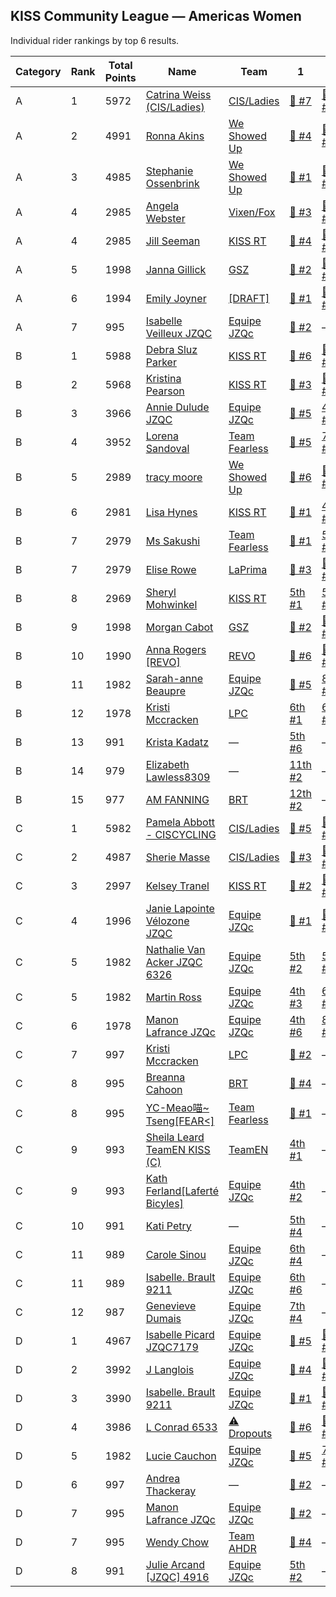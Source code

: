 ## KISS Community League — Americas Women

Individual rider rankings by top 6 results.

Category|Rank|Total Points|Name|Team|1|2|3|4|5|6
---|---|---|---|---|---|---|---|---|---|---
A|1|5972|[Catrina Weiss \(CIS/Ladies\)](https://zwiftpower\.com/profile\.php?z=4727)|[CIS/Ladies](https://zwiftpower\.com/team\.php?id=3773)|[🥇 \#7](https://zwiftpower\.com/events\.php?zid=173966)|[🥈 \#3](https://zwiftpower\.com/events\.php?zid=159645)|[🥉 \#5](https://zwiftpower\.com/events\.php?zid=167035)|[🥉 \#8](https://zwiftpower\.com/events\.php?zid=176369)|[4th \#1](https://zwiftpower\.com/events\.php?zid=154311)|[4th \#6](https://zwiftpower\.com/events\.php?zid=170591)
A|2|4991|[Ronna Akins](https://zwiftpower\.com/profile\.php?z=72495)|[We Showed Up](https://zwiftpower\.com/team\.php?id=2216)|[🥇 \#4](https://zwiftpower\.com/events\.php?zid=163029)|[🥇 \#5](https://zwiftpower\.com/events\.php?zid=167035)|[🥇 \#6](https://zwiftpower\.com/events\.php?zid=170591)|[🥈 \#2](https://zwiftpower\.com/events\.php?zid=155996)|[🥈 \#8](https://zwiftpower\.com/events\.php?zid=176369)|—
A|3|4985|[Stephanie Ossenbrink](https://zwiftpower\.com/profile\.php?z=479580)|[We Showed Up](https://zwiftpower\.com/team\.php?id=2216)|[🥇 \#1](https://zwiftpower\.com/events\.php?zid=154311)|[🥇 \#8](https://zwiftpower\.com/events\.php?zid=176369)|[🥈 \#5](https://zwiftpower\.com/events\.php?zid=167035)|[🥈 \#6](https://zwiftpower\.com/events\.php?zid=170591)|[4th \#4](https://zwiftpower\.com/events\.php?zid=163029)|—
A|4|2985|[Angela Webster](https://zwiftpower\.com/profile\.php?z=1366)|[Vixen/Fox](https://zwiftpower\.com/team\.php?id=1940)|[🥉 \#3](https://zwiftpower\.com/events\.php?zid=159645)|[🥉 \#4](https://zwiftpower\.com/events\.php?zid=163029)|[🥉 \#6](https://zwiftpower\.com/events\.php?zid=170591)|—|—|—
A|4|2985|[Jill Seeman](https://zwiftpower\.com/profile\.php?z=15327)|[KISS RT](https://zwiftpower\.com/team\.php?id=36)|[🥈 \#4](https://zwiftpower\.com/events\.php?zid=163029)|[🥉 \#1](https://zwiftpower\.com/events\.php?zid=154311)|[4th \#2](https://zwiftpower\.com/events\.php?zid=155996)|—|—|—
A|5|1998|[Janna Gillick](https://zwiftpower\.com/profile\.php?z=460700)|[GSZ](https://zwiftpower\.com/team\.php?id=3992)|[🥇 \#2](https://zwiftpower\.com/events\.php?zid=155996)|[🥇 \#3](https://zwiftpower\.com/events\.php?zid=159645)|—|—|—|—
A|6|1994|[Emily Joyner](https://zwiftpower\.com/profile\.php?z=394039)|[\[DRAFT\]](https://zwiftpower\.com/team\.php?id=1634)|[🥈 \#1](https://zwiftpower\.com/events\.php?zid=154311)|[🥈 \#7](https://zwiftpower\.com/events\.php?zid=173966)|—|—|—|—
A|7|995|[Isabelle Veilleux JZQC](https://zwiftpower\.com/profile\.php?z=932401)|[Equipe JZQc](https://zwiftpower\.com/team\.php?id=2571)|[🥉 \#2](https://zwiftpower\.com/events\.php?zid=155996)|—|—|—|—|—
B|1|5988|[Debra Sluz Parker](https://zwiftpower\.com/profile\.php?z=260577)|[KISS RT](https://zwiftpower\.com/team\.php?id=36)|[🥇 \#6](https://zwiftpower\.com/events\.php?zid=170591)|[🥇 \#7](https://zwiftpower\.com/events\.php?zid=173966)|[🥇 \#8](https://zwiftpower\.com/events\.php?zid=176369)|[🥈 \#1](https://zwiftpower\.com/events\.php?zid=154311)|[🥈 \#2](https://zwiftpower\.com/events\.php?zid=155996)|[🥈 \#3](https://zwiftpower\.com/events\.php?zid=159645)
B|2|5968|[Kristina Pearson](https://zwiftpower\.com/profile\.php?z=43324)|[KISS RT](https://zwiftpower\.com/team\.php?id=36)|[🥇 \#3](https://zwiftpower\.com/events\.php?zid=159645)|[🥈 \#7](https://zwiftpower\.com/events\.php?zid=173966)|[🥉 \#2](https://zwiftpower\.com/events\.php?zid=155996)|[4th \#1](https://zwiftpower\.com/events\.php?zid=154311)|[4th \#8](https://zwiftpower\.com/events\.php?zid=176369)|[5th \#4](https://zwiftpower\.com/events\.php?zid=163029)
B|3|3966|[Annie Dulude JZQC](https://zwiftpower\.com/profile\.php?z=558272)|[Equipe JZQc](https://zwiftpower\.com/team\.php?id=2571)|[🥇 \#5](https://zwiftpower\.com/events\.php?zid=167035)|[4th \#4](https://zwiftpower\.com/events\.php?zid=163029)|[4th \#6](https://zwiftpower\.com/events\.php?zid=170591)|[10th \#2](https://zwiftpower\.com/events\.php?zid=155996)|—|—
B|4|3952|[Lorena Sandoval](https://zwiftpower\.com/profile\.php?z=328805)|[Team Fearless](https://zwiftpower\.com/team\.php?id=1677)|[🥉 \#5](https://zwiftpower\.com/events\.php?zid=167035)|[7th \#3](https://zwiftpower\.com/events\.php?zid=159645)|[7th \#4](https://zwiftpower\.com/events\.php?zid=163029)|[9th \#2](https://zwiftpower\.com/events\.php?zid=155996)|—|—
B|5|2989|[tracy moore](https://zwiftpower\.com/profile\.php?z=654026)|[We Showed Up](https://zwiftpower\.com/team\.php?id=2216)|[🥈 \#6](https://zwiftpower\.com/events\.php?zid=170591)|[🥈 \#8](https://zwiftpower\.com/events\.php?zid=176369)|[🥉 \#7](https://zwiftpower\.com/events\.php?zid=173966)|—|—|—
B|6|2981|[Lisa Hynes](https://zwiftpower\.com/profile\.php?z=405131)|[KISS RT](https://zwiftpower\.com/team\.php?id=36)|[🥉 \#1](https://zwiftpower\.com/events\.php?zid=154311)|[4th \#2](https://zwiftpower\.com/events\.php?zid=155996)|[4th \#3](https://zwiftpower\.com/events\.php?zid=159645)|—|—|—
B|7|2979|[Ms Sakushi](https://zwiftpower\.com/profile\.php?z=179751)|[Team Fearless](https://zwiftpower\.com/team\.php?id=1677)|[🥇 \#1](https://zwiftpower\.com/events\.php?zid=154311)|[5th \#2](https://zwiftpower\.com/events\.php?zid=155996)|[6th \#4](https://zwiftpower\.com/events\.php?zid=163029)|—|—|—
B|7|2979|[Elise Rowe](https://zwiftpower\.com/profile\.php?z=213683)|[LaPrima](https://zwiftpower\.com/team\.php?id=2586)|[🥉 \#3](https://zwiftpower\.com/events\.php?zid=159645)|[🥉 \#4](https://zwiftpower\.com/events\.php?zid=163029)|[6th \#2](https://zwiftpower\.com/events\.php?zid=155996)|—|—|—
B|8|2969|[Sheryl Mohwinkel](https://zwiftpower\.com/profile\.php?z=586407)|[KISS RT](https://zwiftpower\.com/team\.php?id=36)|[5th \#1](https://zwiftpower\.com/events\.php?zid=154311)|[5th \#3](https://zwiftpower\.com/events\.php?zid=159645)|[7th \#2](https://zwiftpower\.com/events\.php?zid=155996)|—|—|—
B|9|1998|[Morgan Cabot](https://zwiftpower\.com/profile\.php?z=967586)|[GSZ](https://zwiftpower\.com/team\.php?id=3992)|[🥇 \#2](https://zwiftpower\.com/events\.php?zid=155996)|[🥇 \#4](https://zwiftpower\.com/events\.php?zid=163029)|—|—|—|—
B|10|1990|[Anna Rogers \[REVO\]](https://zwiftpower\.com/profile\.php?z=265859)|[REVO](https://zwiftpower\.com/team\.php?id=2672)|[🥉 \#6](https://zwiftpower\.com/events\.php?zid=170591)|[🥉 \#8](https://zwiftpower\.com/events\.php?zid=176369)|—|—|—|—
B|11|1982|[Sarah\-anne Beaupre](https://zwiftpower\.com/profile\.php?z=613766)|[Equipe JZQc](https://zwiftpower\.com/team\.php?id=2571)|[🥈 \#5](https://zwiftpower\.com/events\.php?zid=167035)|[8th \#2](https://zwiftpower\.com/events\.php?zid=155996)|—|—|—|—
B|12|1978|[Kristi Mccracken](https://zwiftpower\.com/profile\.php?z=195887)|[LPC](https://zwiftpower\.com/team\.php?id=2089)|[6th \#1](https://zwiftpower\.com/events\.php?zid=154311)|[6th \#3](https://zwiftpower\.com/events\.php?zid=159645)|—|—|—|—
B|13|991|[Krista Kadatz](https://zwiftpower\.com/profile\.php?z=928030)|—|[5th \#6](https://zwiftpower\.com/events\.php?zid=170591)|—|—|—|—|—
B|14|979|[Elizabeth Lawless8309](https://zwiftpower\.com/profile\.php?z=567443)|—|[11th \#2](https://zwiftpower\.com/events\.php?zid=155996)|—|—|—|—|—
B|15|977|[AM FANNING](https://zwiftpower\.com/profile\.php?z=1134093)|[BRT](https://zwiftpower\.com/team\.php?id=4)|[12th \#2](https://zwiftpower\.com/events\.php?zid=155996)|—|—|—|—|—
C|1|5982|[Pamela Abbott \- CISCYCLING](https://zwiftpower\.com/profile\.php?z=146648)|[CIS/Ladies](https://zwiftpower\.com/team\.php?id=3773)|[🥇 \#5](https://zwiftpower\.com/events\.php?zid=167035)|[🥇 \#7](https://zwiftpower\.com/events\.php?zid=173966)|[🥇 \#8](https://zwiftpower\.com/events\.php?zid=176369)|[🥉 \#2](https://zwiftpower\.com/events\.php?zid=155996)|[🥉 \#3](https://zwiftpower\.com/events\.php?zid=159645)|[🥉 \#6](https://zwiftpower\.com/events\.php?zid=170591)
C|2|4987|[Sherie Masse](https://zwiftpower\.com/profile\.php?z=177731)|[CIS/Ladies](https://zwiftpower\.com/team\.php?id=3773)|[🥇 \#3](https://zwiftpower\.com/events\.php?zid=159645)|[🥈 \#1](https://zwiftpower\.com/events\.php?zid=154311)|[🥈 \#4](https://zwiftpower\.com/events\.php?zid=163029)|[🥈 \#6](https://zwiftpower\.com/events\.php?zid=170591)|[🥈 \#8](https://zwiftpower\.com/events\.php?zid=176369)|—
C|3|2997|[Kelsey Tranel](https://zwiftpower\.com/profile\.php?z=214587)|[KISS RT](https://zwiftpower\.com/team\.php?id=36)|[🥇 \#2](https://zwiftpower\.com/events\.php?zid=155996)|[🥇 \#4](https://zwiftpower\.com/events\.php?zid=163029)|[🥇 \#6](https://zwiftpower\.com/events\.php?zid=170591)|—|—|—
C|4|1996|[Janie Lapointe Vélozone JZQC](https://zwiftpower\.com/profile\.php?z=462469)|[Equipe JZQc](https://zwiftpower\.com/team\.php?id=2571)|[🥇 \#1](https://zwiftpower\.com/events\.php?zid=154311)|[🥈 \#3](https://zwiftpower\.com/events\.php?zid=159645)|—|—|—|—
C|5|1982|[Nathalie Van Acker JZQC 6326](https://zwiftpower\.com/profile\.php?z=329231)|[Equipe JZQc](https://zwiftpower\.com/team\.php?id=2571)|[5th \#2](https://zwiftpower\.com/events\.php?zid=155996)|[5th \#6](https://zwiftpower\.com/events\.php?zid=170591)|—|—|—|—
C|5|1982|[Martin Ross](https://zwiftpower\.com/profile\.php?z=388088)|[Equipe JZQc](https://zwiftpower\.com/team\.php?id=2571)|[4th \#3](https://zwiftpower\.com/events\.php?zid=159645)|[6th \#2](https://zwiftpower\.com/events\.php?zid=155996)|—|—|—|—
C|6|1978|[Manon Lafrance JZQc](https://zwiftpower\.com/profile\.php?z=224868)|[Equipe JZQc](https://zwiftpower\.com/team\.php?id=2571)|[4th \#6](https://zwiftpower\.com/events\.php?zid=170591)|[8th \#4](https://zwiftpower\.com/events\.php?zid=163029)|—|—|—|—
C|7|997|[Kristi Mccracken](https://zwiftpower\.com/profile\.php?z=195887)|[LPC](https://zwiftpower\.com/team\.php?id=2089)|[🥈 \#2](https://zwiftpower\.com/events\.php?zid=155996)|—|—|—|—|—
C|8|995|[Breanna Cahoon](https://zwiftpower\.com/profile\.php?z=726270)|[BRT](https://zwiftpower\.com/team\.php?id=4)|[🥉 \#4](https://zwiftpower\.com/events\.php?zid=163029)|—|—|—|—|—
C|8|995|[YC\-Meao喵~ Tseng\[FEAR<\]](https://zwiftpower\.com/profile\.php?z=811326)|[Team Fearless](https://zwiftpower\.com/team\.php?id=1677)|[🥉 \#1](https://zwiftpower\.com/events\.php?zid=154311)|—|—|—|—|—
C|9|993|[Sheila Leard TeamEN KISS \(C\)](https://zwiftpower\.com/profile\.php?z=276466)|[TeamEN](https://zwiftpower\.com/team\.php?id=1384)|[4th \#1](https://zwiftpower\.com/events\.php?zid=154311)|—|—|—|—|—
C|9|993|[Kath Ferland\[Laferté Bicyles\]](https://zwiftpower\.com/profile\.php?z=487646)|[Equipe JZQc](https://zwiftpower\.com/team\.php?id=2571)|[4th \#2](https://zwiftpower\.com/events\.php?zid=155996)|—|—|—|—|—
C|10|991|[Kati Petry](https://zwiftpower\.com/profile\.php?z=698274)|—|[5th \#4](https://zwiftpower\.com/events\.php?zid=163029)|—|—|—|—|—
C|11|989|[Carole Sinou](https://zwiftpower\.com/profile\.php?z=97277)|[Equipe JZQc](https://zwiftpower\.com/team\.php?id=2571)|[6th \#4](https://zwiftpower\.com/events\.php?zid=163029)|—|—|—|—|—
C|11|989|[Isabelle\. Brault 9211](https://zwiftpower\.com/profile\.php?z=322684)|[Equipe JZQc](https://zwiftpower\.com/team\.php?id=2571)|[6th \#6](https://zwiftpower\.com/events\.php?zid=170591)|—|—|—|—|—
C|12|987|[Genevieve Dumais](https://zwiftpower\.com/profile\.php?z=955847)|[Equipe JZQc](https://zwiftpower\.com/team\.php?id=2571)|[7th \#4](https://zwiftpower\.com/events\.php?zid=163029)|—|—|—|—|—
D|1|4967|[Isabelle Picard JZQC7179](https://zwiftpower\.com/profile\.php?z=869091)|[Equipe JZQc](https://zwiftpower\.com/team\.php?id=2571)|[🥈 \#5](https://zwiftpower\.com/events\.php?zid=167035)|[🥉 \#3](https://zwiftpower\.com/events\.php?zid=159645)|[🥉 \#6](https://zwiftpower\.com/events\.php?zid=170591)|[5th \#4](https://zwiftpower\.com/events\.php?zid=163029)|[6th \#2](https://zwiftpower\.com/events\.php?zid=155996)|—
D|2|3992|[J Langlois](https://zwiftpower\.com/profile\.php?z=430523)|[Equipe JZQc](https://zwiftpower\.com/team\.php?id=2571)|[🥇 \#4](https://zwiftpower\.com/events\.php?zid=163029)|[🥇 \#5](https://zwiftpower\.com/events\.php?zid=167035)|[🥈 \#3](https://zwiftpower\.com/events\.php?zid=159645)|[🥈 \#6](https://zwiftpower\.com/events\.php?zid=170591)|—|—
D|3|3990|[Isabelle\. Brault 9211](https://zwiftpower\.com/profile\.php?z=322684)|[Equipe JZQc](https://zwiftpower\.com/team\.php?id=2571)|[🥇 \#1](https://zwiftpower\.com/events\.php?zid=154311)|[🥇 \#2](https://zwiftpower\.com/events\.php?zid=155996)|[🥇 \#3](https://zwiftpower\.com/events\.php?zid=159645)|[4th \#4](https://zwiftpower\.com/events\.php?zid=163029)|—|—
D|4|3986|[L Conrad 6533](https://zwiftpower\.com/profile\.php?z=283014)|[⚠️ Dropouts](https://zwiftpower\.com/team\.php?id=3711)|[🥇 \#6](https://zwiftpower\.com/events\.php?zid=170591)|[🥈 \#1](https://zwiftpower\.com/events\.php?zid=154311)|[🥈 \#4](https://zwiftpower\.com/events\.php?zid=163029)|[4th \#2](https://zwiftpower\.com/events\.php?zid=155996)|—|—
D|5|1982|[Lucie Cauchon](https://zwiftpower\.com/profile\.php?z=472347)|[Equipe JZQc](https://zwiftpower\.com/team\.php?id=2571)|[🥉 \#5](https://zwiftpower\.com/events\.php?zid=167035)|[7th \#2](https://zwiftpower\.com/events\.php?zid=155996)|—|—|—|—
D|6|997|[Andrea Thackeray](https://zwiftpower\.com/profile\.php?z=322738)|—|[🥈 \#2](https://zwiftpower\.com/events\.php?zid=155996)|—|—|—|—|—
D|7|995|[Manon Lafrance JZQc](https://zwiftpower\.com/profile\.php?z=224868)|[Equipe JZQc](https://zwiftpower\.com/team\.php?id=2571)|[🥉 \#2](https://zwiftpower\.com/events\.php?zid=155996)|—|—|—|—|—
D|7|995|[Wendy Chow](https://zwiftpower\.com/profile\.php?z=379916)|[Team AHDR](https://zwiftpower\.com/team\.php?id=629)|[🥉 \#4](https://zwiftpower\.com/events\.php?zid=163029)|—|—|—|—|—
D|8|991|[Julie Arcand \[JZQC\] 4916](https://zwiftpower\.com/profile\.php?z=272362)|[Equipe JZQc](https://zwiftpower\.com/team\.php?id=2571)|[5th \#2](https://zwiftpower\.com/events\.php?zid=155996)|—|—|—|—|—

